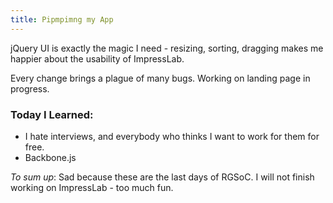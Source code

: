 ```yaml
--- 
title: Pipmpimng my App
---
```


jQuery UI is exactly the magic I need - resizing, sorting, dragging makes me happier about the usability of ImpressLab.

Every change brings a plague of many bugs. Working on landing page in progress.


### Today I Learned:
* I hate interviews, and everybody who thinks I want to work for them for free.
* Backbone.js

_To sum up_:
Sad because these are the last days of RGSoC. I will not finish working on ImpressLab - too much fun.
